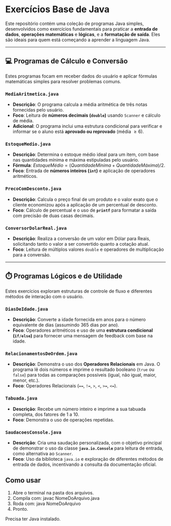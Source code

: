 # Exercícios Base de Java

Este repositório contém uma coleção de programas Java simples, desenvolvidos como exercícios fundamentais para praticar a **entrada de dados**, **operações matemáticas** e **lógicas**, e a **formatação de saída**. Eles são ideais para quem está começando a aprender a linguagem Java.

---

## 💻 Programas de Cálculo e Conversão

Estes programas focam em receber dados do usuário e aplicar fórmulas matemáticas simples para resolver problemas comuns.

### `MediaAritmetica.java`

* **Descrição**: O programa calcula a média aritmética de três notas fornecidas pelo usuário.
* **Foco**: Leitura de **números decimais (`double`)** usando `Scanner` e cálculo de média.
* **Adicional**: O programa inclui uma estrutura condicional para verificar e informar se o aluno está **aprovado ou reprovado** (média $\geq 6$).

### `EstoqueMedio.java`

* **Descrição**: Determina o estoque médio ideal para um item, com base nas quantidades mínima e máxima estipuladas pelo usuário.
* **Fórmula**: $EstoqueMédio = (QuantidadeMínima + QuantidadeMáxima) / 2$.
* **Foco**: Entrada de **números inteiros (`int`)** e aplicação de operadores aritméticos.

### `PrecoComDesconto.java`

* **Descrição**: Calcula o preço final de um produto e o valor exato que o cliente economizou após a aplicação de um percentual de desconto.
* **Foco**: Cálculo de percentual e o uso de **`printf`** para formatar a saída com precisão de duas casas decimais.

### `ConversorDolarReal.java`

* **Descrição**: Realiza a conversão de um valor em Dólar para Reais, solicitando tanto o valor a ser convertido quanto a cotação atual.
* **Foco**: Leitura de múltiplos valores `double` e operadores de multiplicação para a conversão.

---

## ⏱️ Programas Lógicos e de Utilidade

Estes exercícios exploram estruturas de controle de fluxo e diferentes métodos de interação com o usuário.

### `DiasDeIdade.java`

* **Descrição**: Converte a idade fornecida em anos para o número equivalente de dias (assumindo 365 dias por ano).
* **Foco**: Operadores aritméticos e uso de uma **estrutura condicional (`if/else`)** para fornecer uma mensagem de feedback com base na idade.

### `RelacionamentosDeOrdem.java`

* **Descrição**: Demonstra o uso dos **Operadores Relacionais** em Java. O programa lê dois números e imprime o resultado booleano (`true` ou `false`) para todas as comparações possíveis (igual, não igual, maior, menor, etc.).
* **Foco**: Operadores Relacionais (`==`, `!=`, `>`, `<`, `>=`, `<=`).

### `Tabuada.java`

* **Descrição**: Recebe um número inteiro e imprime a sua tabuada completa, dos fatores de 1 a 10.
* **Foco**: Demonstra o uso de operações repetidas.

### `SaudacoesConsole.java`

* **Descrição**: Cria uma saudação personalizada, com o objetivo principal de demonstrar o uso da classe **`java.io.Console`** para leitura de entrada, como alternativa ao `Scanner`.
* **Foco**: Uso da biblioteca `java.io` e exploração de diferentes métodos de entrada de dados, incentivando a consulta da documentação oficial.

## Como usar
1. Abre o terminal na pasta dos arquivos.
2. Compila com:
   javac NomeDoArquivo.java
3. Roda com:
   java NomeDoArquivo
4. Pronto.

Precisa ter Java instalado.
